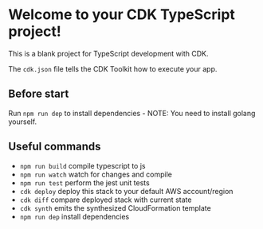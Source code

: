 # Welcome to your CDK TypeScript project!

This is a blank project for TypeScript development with CDK.

The `cdk.json` file tells the CDK Toolkit how to execute your app.

## Before start

Run  `npm run dep` to install dependencies - NOTE: You need to install golang yourself.

## Useful commands

 * `npm run build`   compile typescript to js
 * `npm run watch`   watch for changes and compile
 * `npm run test`    perform the jest unit tests
 * `cdk deploy`      deploy this stack to your default AWS account/region
 * `cdk diff`        compare deployed stack with current state
 * `cdk synth`       emits the synthesized CloudFormation template
 * `npm run dep`     install dependencies
